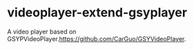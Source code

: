 # videoplayer-extend-gsyplayer
A video player based on GSYPVideoPlayer.https://github.com/CarGuo/GSYVideoPlayer.
